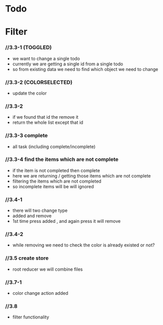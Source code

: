 # Todo 

# Filter

### //3.3-1 (TOGGLED)
- we want to change a single todo
- currently we are getting a single id from a single todo
- so from existing data we need to find which object we need to change


### //3.3-2 (COLORSELECTED)
- update the color


### //3.3-2 
- if we found that id the remove it
- return the whole list except that id

### //3.3-3 complete 
- all task (including complete/incomplete)

### //3.3-4 find the items which are not complete
- if the item is not completed then complete
- here we are returning / getting those items which are not complete
- filtering the items which are not completed
- so incomplete items will be will ignored


### //3.4-1
- there will two change type
- added and remove
- 1st time press added , and again press it will remove

### //3.4-2
- while removing we need to check the color is already existed or not?

### //3.5 create store
- root reducer we will combine files

### //3.7-1
- color change action added

### //3.8
- filter functionality
